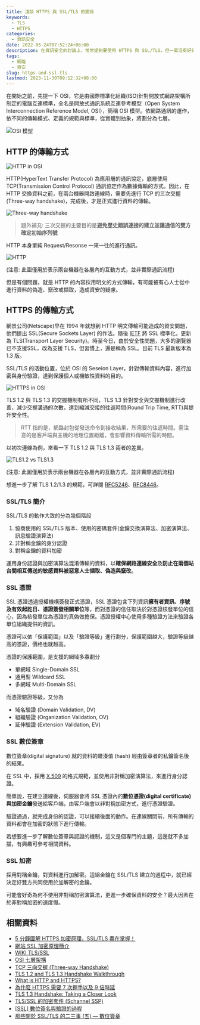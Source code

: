 ```yaml
---
title: 淺談 HTTPS 與 SSL/TLS 的關係
keywords:
  - TLS
  - HTTPS
categories:
  - 資訊安全
date: 2022-05-24T07:52:24+08:00
description: 在資訊安全的討論上，常常提到要使用 HTTPS 與 SSL/TLS，但一直沒有好好的釐清背後的原理與概念。就來讓借這個機會來了解 OSI、HTTP/HTTPS 的通訊方式、SSL/TLS 的用途。
tags:
  - 網路
  - 資安
slug: https-and-ssl-tls
lastmod: 2023-11-30T09:12:32+08:00
---
```


在開始之前，先提一下 OSI，它是由國際標準化組織(ISO)針對開放式網路架構所制定的電腦互連標準，全名是開放式通訊系統互連參考模型（Open System Interconnection Reference Model, OSI），簡稱 OSI 模型。依網路通訊的運作，依不同的傳輸模式、定義的規範與標準，從實體到抽象，將劃分為七層。

<!--more-->

![OSI 模型](./images/osi-layer.png)

## HTTP 的傳輸方式

![HTTP in OSI](./images/http-osi-layer.png)

HTTP(HyperText Transfer Protocol) 為應用層的通訊協定，底層使用 TCP(Transmission Control Protocol) 通訊協定作為數據傳輸的方式。因此，在 HTTP 交換資料之前，在兩台機器開啟連線時，需要先進行 TCP 的三次交握(Three-way handshake)，完成後，才是正式進行資料的傳輸。

![Three-way handshake](./images/tcp_3way_handshake.png)

> 題外補充: 三次交握的主要目的是**避免歷史錯誤連接的建立並讓通信的雙方確定初始序列號**

HTTP 本身單純 Request/Resonse 一來一往的進行通訊。

![HTTP](./images/http_communication.png)

(注意: 此圖僅用於表示兩台機器在各層內的互動方式，並非實際通訊流程)

但是有個問題，就是 HTTP 的內容採用明文的方式傳輸，有可能被有心人士從中進行資料的偽造、竄改或擷取，造成資安的疑慮。

## HTTPS 的傳輸方式

網景公司(Netscape)早在 1994 年就想到 HTTP 明文傳輸可能造成的資安問題，他們提出 SSL(Secure Sockets Layer) 的作法。隨後 [IETF](https://www.ietf.org/) 將 SSL 標準化，更新為 TLS(Transport Layer Security)。時至今日，由於安全性問題，大多的瀏覽器已不支援SSL，改為支援 TLS，但習慣上，還是稱為 SSL。目前 TLS 最新版本為 1.3 版。

SSL/TLS 的活動位置，位於 OSI 的 Seseion Layer，針對傳輸資料內容，進行加密與身份驗證，達到保護個人或機敏性資料的目的。

![HTTPS in OSI](./images/https-osi-layer.png)

TLS 1.2 與 TLS 1.3 的交握機制有所不同，TLS 1.3 針對安全與交握機制進行改善，減少交握溝通的次數，達到縮減交接的往返時間(Round Trip Time, RTT)與提升安全性。

> RTT 指的是，網路封包從發送命令到接收結果，所需要的往返時間。需注意的是客戶端與主機的地理位置距離，會影響資料傳輸所需的時間。

以初次連線為例，來看一下 TLS 1.2 與 TLS 1.3 兩者的差異。

![TLS1.2 vs TLS1.3](./images/TLS_1_2_and_TLS_1_3.png)

(注意: 此圖僅用於表示兩台機器在各層內的互動方式，並非實際通訊流程)

想進一步了解 TLS 1.2/1.3 的規範，可詳閱 [RFC5246](https://datatracker.ietf.org/doc/rfc5246/)、[RFC8446](https://datatracker.ietf.org/doc/rfc8446/)。

### SSL/TLS 簡介

SSL/TLS 的動作大致的分為幾個階段

1. 協商使用的 SSL/TLS 版本、使用的密碼套件(金鑰交換演算法、加密演算法、訊息驗證演算法)
2. 非對稱金鑰的身分認證
3. 對稱金鑰的資料加密

運用身份認證與加密演算法混淆傳輸的資料，以**確保網路連線安全**及**防止在兩個站台間相互傳送的敏感資料被惡意人士擷取、偽造與竄改**。

### SSL 憑證

SSL 憑證透過授權機構簽發正式憑證，SSL 憑證包含下列資訊**擁有者資訊、序號及有效起訖日、憑證簽發相關單位**等，而對憑證的信任取決於對憑證核發單位的信心，因為核發單位為憑證的真偽做擔保。憑證授權中心使用多種驗證方法來驗證各單位組織提供的資訊。

憑證可以依「保護範圍」以及「驗證等級」進行劃分，保護範圍越大，驗證等級越高的憑證，價格也就越高。

憑證的保護範圍，是支援的網域多寡劃分

- 單網域 Single-Domain SSL
- 通用型 Wildcard SSL
- 多網域 Multi-Domain SSL

而憑證驗證等級，又分為

- 域名驗證 (Domain Validation, DV)
- 組織驗證 (Organization Validation, OV)
- 延伸驗證 (Extension Validation, EV)

### SSL 數位簽章

數位簽章(digital signature) 就的資料的雜湊值 (hash) 經由簽章者的私鑰簽名後的結果。

在 SSL 中，採用 [X.509](https://zh.wikipedia.org/zh-mo/X.509) 的格式規範，並使用非對稱加密演算法，來進行身分認證。

簡單說，在建立連線後，伺服器會將 SSL 憑證內的**數位憑證(digital certificate)**與**加密金鑰**發送給客戶端，由客戶端會以非對稱加密方式，進行憑證驗證。

驗證通過，就完成身份的認證，可以接續後面的動作。在連線關閉前，所有傳輸的資料都會在加密的狀態下進行傳輸。

若想要進一步了解數位簽章與認證的機制，這又是個專門的主題，這邊就不多加描，有興趣可參考相關資料。

### SSL 加密

採用對稱金鑰，對資料進行加解密。這組金鑰在 SSL/TLS 建立的過程中，就已經決定好雙方共同使用於加解密的金鑰。

可能會好奇為何不使用非對稱加密演算法，更進一步確保資料的安全？最大因素在於非對稱加密的速度慢。

## 相關資料

- [5 分鐘圖解 HTTPS 加密原理，SSL/TLS 盡在掌握！](https://kknews.cc/tech/9g24nrj.html)
- [網站 SSL 加密原理簡介](https://www.netadmin.com.tw/netadmin/zh-tw/technology/6F6D669EB83E4DC9BEA42F1C94636D46)
- [WIKI TLS/SSL](https://zh.wikipedia.org/wiki/TLS%EF%BC%8FSSL)
- [OSI 七層架構](https://vocus.cc/article/618c7853fd8978000108c4d5)
- [TCP 三向交握 (Three-way Handshake)](https://notfalse.net/7/three-way-handshake)
- [TLS 1.2 and TLS 1.3 Handshake Walkthrough](https://cabulous.medium.com/4cfd0a798164)
- [What is HTTP and HTTPS?](https://cabulous.medium.com/what-is-http-and-https-c3da5fd5adb4)
- [為什麼 HTTPS 需要 7 次握手以及 9 倍時延](https://draveness.me/whys-the-design-https-latency/)
- [TLS 1.3 Handshake: Taking a Closer Look](https://www.thesslstore.com/blog/tls-1-3-handshake-tls-1-2/)
- [TLS/SSL 的加密套件 (Schannel SSP)](https://docs.microsoft.com/zh-tw/windows/win32/secauthn/cipher-suites-in-schannel)
- [[SSL] 數位簽名與驗證的過程](https://weirenxue.github.io/2021/06/15/ssl_digital_signed_verify/)
- [那些關於 SSL/TLS 的二三事 (五) — 數位簽章](https://medium.com/@clu1022/326fa5347893)